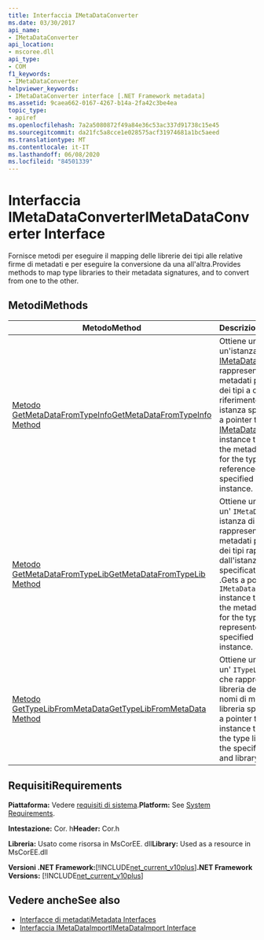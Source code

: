```yaml
---
title: Interfaccia IMetaDataConverter
ms.date: 03/30/2017
api_name:
- IMetaDataConverter
api_location:
- mscoree.dll
api_type:
- COM
f1_keywords:
- IMetaDataConverter
helpviewer_keywords:
- IMetaDataConverter interface [.NET Framework metadata]
ms.assetid: 9caea662-0167-4267-b14a-2fa42c3be4ea
topic_type:
- apiref
ms.openlocfilehash: 7a2a5080872f49a84e36c53ac337d91738c15e45
ms.sourcegitcommit: da21fc5a8cce1e028575acf31974681a1bc5aeed
ms.translationtype: MT
ms.contentlocale: it-IT
ms.lasthandoff: 06/08/2020
ms.locfileid: "84501339"
---
```

# <a name="imetadataconverter-interface"></a><span data-ttu-id="29ed2-102">Interfaccia IMetaDataConverter</span><span class="sxs-lookup"><span data-stu-id="29ed2-102">IMetaDataConverter Interface</span></span>
<span data-ttu-id="29ed2-103">Fornisce metodi per eseguire il mapping delle librerie dei tipi alle relative firme di metadati e per eseguire la conversione da una all'altra.</span><span class="sxs-lookup"><span data-stu-id="29ed2-103">Provides methods to map type libraries to their metadata signatures, and to convert from one to the other.</span></span>  
  
## <a name="methods"></a><span data-ttu-id="29ed2-104">Metodi</span><span class="sxs-lookup"><span data-stu-id="29ed2-104">Methods</span></span>  
  
|<span data-ttu-id="29ed2-105">Metodo</span><span class="sxs-lookup"><span data-stu-id="29ed2-105">Method</span></span>|<span data-ttu-id="29ed2-106">Descrizione</span><span class="sxs-lookup"><span data-stu-id="29ed2-106">Description</span></span>|  
|------------|-----------------|  
|[<span data-ttu-id="29ed2-107">Metodo GetMetaDataFromTypeInfo</span><span class="sxs-lookup"><span data-stu-id="29ed2-107">GetMetaDataFromTypeInfo Method</span></span>](imetadataconverter-getmetadatafromtypeinfo-method.md)|<span data-ttu-id="29ed2-108">Ottiene un puntatore a un'istanza di [IMetaDataImport](imetadataimport-interface.md) che rappresenta la firma dei metadati per la libreria dei tipi a cui fa riferimento l' `ITypeInfo` istanza specificata.</span><span class="sxs-lookup"><span data-stu-id="29ed2-108">Gets a pointer to an [IMetaDataImport](imetadataimport-interface.md) instance that represents the metadata signature for the type library referenced by the specified `ITypeInfo` instance.</span></span>|  
|[<span data-ttu-id="29ed2-109">Metodo GetMetaDataFromTypeLib</span><span class="sxs-lookup"><span data-stu-id="29ed2-109">GetMetaDataFromTypeLib Method</span></span>](imetadataconverter-getmetadatafromtypelib-method.md)|<span data-ttu-id="29ed2-110">Ottiene un puntatore a un' `IMetaDataImport` istanza di che rappresenta la firma dei metadati per la libreria dei tipi rappresentata dall'istanza di specificata `ITypeLib` .</span><span class="sxs-lookup"><span data-stu-id="29ed2-110">Gets a pointer to an `IMetaDataImport` instance that represents the metadata signature for the type library represented by the specified `ITypeLib` instance.</span></span>|  
|[<span data-ttu-id="29ed2-111">Metodo GetTypeLibFromMetaData</span><span class="sxs-lookup"><span data-stu-id="29ed2-111">GetTypeLibFromMetaData Method</span></span>](imetadataconverter-gettypelibfrommetadata-method.md)|<span data-ttu-id="29ed2-112">Ottiene un puntatore a un' `ITypeLib` istanza di che rappresenta la libreria dei tipi con i nomi di modulo e di libreria specificati.</span><span class="sxs-lookup"><span data-stu-id="29ed2-112">Gets a pointer to an `ITypeLib` instance that represents the type library that has the specified module and library names.</span></span>|  
  
## <a name="requirements"></a><span data-ttu-id="29ed2-113">Requisiti</span><span class="sxs-lookup"><span data-stu-id="29ed2-113">Requirements</span></span>  
 <span data-ttu-id="29ed2-114">**Piattaforma:** Vedere [requisiti di sistema](../../get-started/system-requirements.md).</span><span class="sxs-lookup"><span data-stu-id="29ed2-114">**Platform:** See [System Requirements](../../get-started/system-requirements.md).</span></span>  
  
 <span data-ttu-id="29ed2-115">**Intestazione:** Cor. h</span><span class="sxs-lookup"><span data-stu-id="29ed2-115">**Header:** Cor.h</span></span>  
  
 <span data-ttu-id="29ed2-116">**Libreria:** Usato come risorsa in MsCorEE. dll</span><span class="sxs-lookup"><span data-stu-id="29ed2-116">**Library:** Used as a resource in MsCorEE.dll</span></span>  
  
 <span data-ttu-id="29ed2-117">**Versioni .NET Framework:**[!INCLUDE[net_current_v10plus](../../../../includes/net-current-v10plus-md.md)]</span><span class="sxs-lookup"><span data-stu-id="29ed2-117">**.NET Framework Versions:** [!INCLUDE[net_current_v10plus](../../../../includes/net-current-v10plus-md.md)]</span></span>  
  
## <a name="see-also"></a><span data-ttu-id="29ed2-118">Vedere anche</span><span class="sxs-lookup"><span data-stu-id="29ed2-118">See also</span></span>

- [<span data-ttu-id="29ed2-119">Interfacce di metadati</span><span class="sxs-lookup"><span data-stu-id="29ed2-119">Metadata Interfaces</span></span>](metadata-interfaces.md)
- [<span data-ttu-id="29ed2-120">Interfaccia IMetaDataImport</span><span class="sxs-lookup"><span data-stu-id="29ed2-120">IMetaDataImport Interface</span></span>](imetadataimport-interface.md)
